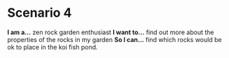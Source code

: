 # Scenario 4

**I am a…** zen rock garden enthusiast
**I want to…** find out more about the properties of the rocks in my garden
**So I can…** find which rocks would be ok to place in the koi fish pond.  
